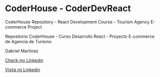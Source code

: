# CoderHouse - CoderDevReact

CoderHouse Repository - React Development Course - Tourism Agency E-commerce Project

Repositorio CoderHouse - Curso Desarrollo React - Proyecto E-commerce de Agencia de Turismo

Gabriel Martinez

[Check my Linkedin](https://www.linkedin.com/in/gabriel-martinez-72a361184/)

[Visita mi Linkedin](https://www.linkedin.com/in/gabriel-martinez-72a361184/)